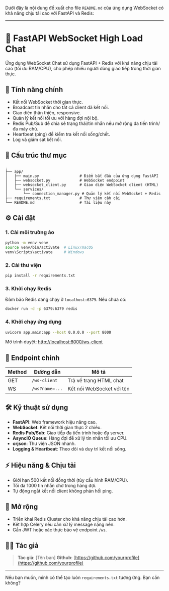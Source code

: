 Dưới đây là nội dung đề xuất cho file `README.md` của ứng dụng WebSocket có khả năng chịu tải cao với FastAPI và Redis:

---

# 🧠 FastAPI WebSocket High Load Chat

Ứng dụng WebSocket Chat sử dụng FastAPI + Redis với khả năng chịu tải cao (tối ưu RAM/CPU), cho phép nhiều người dùng giao tiếp trong thời gian thực.

## 🚀 Tính năng chính

* Kết nối WebSocket thời gian thực.
* Broadcast tin nhắn cho tất cả client đã kết nối.
* Giao diện thân thiện, responsive.
* Quản lý kết nối tối ưu với hàng đợi nội bộ.
* Redis Pub/Sub để chia sẻ trạng thái/tin nhắn nếu mở rộng đa tiến trình/đa máy chủ.
* Heartbeat (ping) để kiểm tra kết nối sống/chết.
* Log và giám sát kết nối.

## 📁 Cấu trúc thư mục

```
.
├── app/
│   ├── main.py                  # Điểm bắt đầu của ứng dụng FastAPI
│   ├── websocket.py             # WebSocket endpoint
│   ├── websocket_client.py      # Giao diện WebSocket client (HTML)
│   └── services/
│       └── connection_manager.py # Quản lý kết nối WebSocket + Redis
├── requirements.txt             # Thư viện cần cài
└── README.md                    # Tài liệu này
```

## ⚙️ Cài đặt

### 1. Cài môi trường ảo

```bash
python -m venv venv
source venv/bin/activate  # Linux/macOS
venv\Scripts\activate     # Windows
```

### 2. Cài thư viện

```bash
pip install -r requirements.txt
```

### 3. Khởi chạy Redis

Đảm bảo Redis đang chạy ở `localhost:6379`. Nếu chưa có:

```bash
docker run -d -p 6379:6379 redis
```

### 4. Khởi chạy ứng dụng

```bash
uvicorn app.main:app --host 0.0.0.0 --port 8000
```

Mở trình duyệt: [http://localhost:8000/ws-client](http://localhost:8000/ws-client)

## 📡 Endpoint chính

| Method | Đường dẫn      | Mô tả                     |
| ------ | -------------- | ------------------------- |
| GET    | `/ws-client`   | Trả về trang HTML chat    |
| WS     | `/ws?name=...` | Kết nối WebSocket với tên |

## 🛠️ Kỹ thuật sử dụng

* **FastAPI**: Web framework hiệu năng cao.
* **WebSocket**: Kết nối thời gian thực 2 chiều.
* **Redis Pub/Sub**: Giao tiếp đa tiến trình hoặc đa server.
* **AsyncIO Queue**: Hàng đợi để xử lý tin nhắn tối ưu CPU.
* **orjson**: Thư viện JSON nhanh.
* **Logging & Heartbeat**: Theo dõi và duy trì kết nối sống.

## ⚡ Hiệu năng & Chịu tải

* Giới hạn 500 kết nối đồng thời (tùy cấu hình RAM/CPU).
* Tối đa 1000 tin nhắn chờ trong hàng đợi.
* Tự động ngắt kết nối client không phản hồi ping.

## 📌 Mở rộng

* Triển khai Redis Cluster cho khả năng chịu tải cao hơn.
* Kết hợp Celery nếu cần xử lý message nặng nền.
* Gắn JWT hoặc xác thực bảo vệ endpoint `/ws`.

## 👨‍💻 Tác giả

> **Tác giả**: \[Tên bạn]
> **Github**: [https://github.com/yourprofile](https://github.com/yourprofile)

---

Nếu bạn muốn, mình có thể tạo luôn `requirements.txt` tương ứng. Bạn cần không?
